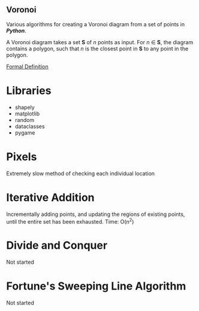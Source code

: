 ## Voronoi
Various algorithms for creating a Voronoi diagram from a set of points in ***Python***.

A Voronoi diagram takes a set **S** of *n* points as input. For *n* ∈ **S**, the diagram contains a polygon, such that *n* is the closest point in **S** to any point in the polygon.

[Formal Definition](https://en.wikipedia.org/wiki/Voronoi_diagram#Formal_definition)

[](https://github.com/euan-turner/Voronoi/blob/main/images/diagram.png)

# Libraries
* shapely
* matplotlib
* random
* dataclasses
* pygame

# Pixels
Extremely slow method of checking each individual location

# Iterative Addition
Incrementally adding points, and updating the regions of existing points, until the entire set has been exhausted.
Time: O(n<sup>2</sup>)

# Divide and Conquer
Not started

# Fortune's Sweeping Line Algorithm
Not started
